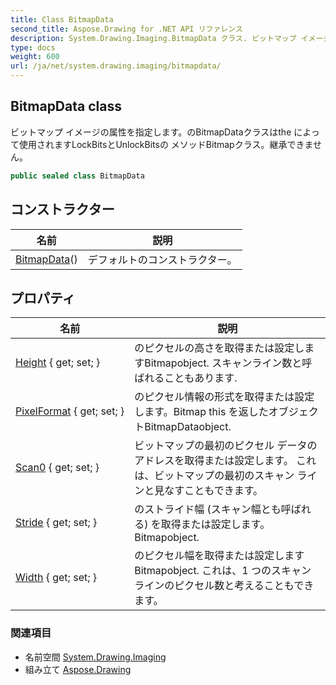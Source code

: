 ```yaml
---
title: Class BitmapData
second_title: Aspose.Drawing for .NET API リファレンス
description: System.Drawing.Imaging.BitmapData クラス. ビットマップ イメージの属性を指定しますのBitmapDataクラスはthe によって使用されますLockBitsとUnlockBitsの メソッドBitmapクラス継承できません
type: docs
weight: 600
url: /ja/net/system.drawing.imaging/bitmapdata/
---
```

## BitmapData class

ビットマップ イメージの属性を指定します。のBitmapDataクラスはthe によって使用されますLockBitsとUnlockBitsの メソッドBitmapクラス。継承できません。

```csharp
public sealed class BitmapData
```

## コンストラクター

| 名前 | 説明 |
| --- | --- |
| [BitmapData](bitmapdata/)() | デフォルトのコンストラクター。 |

## プロパティ

| 名前 | 説明 |
| --- | --- |
| [Height](../../system.drawing.imaging/bitmapdata/height/) { get; set; } | のピクセルの高さを取得または設定しますBitmapobject. スキャンライン数と呼ばれることもあります. |
| [PixelFormat](../../system.drawing.imaging/bitmapdata/pixelformat/) { get; set; } | のピクセル情報の形式を取得または設定します。Bitmap this を返したオブジェクトBitmapDataobject. |
| [Scan0](../../system.drawing.imaging/bitmapdata/scan0/) { get; set; } | ビットマップの最初のピクセル データのアドレスを取得または設定します。 これは、ビットマップの最初のスキャン ラインと見なすこともできます。 |
| [Stride](../../system.drawing.imaging/bitmapdata/stride/) { get; set; } | のストライド幅 (スキャン幅とも呼ばれる) を取得または設定します。Bitmapobject. |
| [Width](../../system.drawing.imaging/bitmapdata/width/) { get; set; } | のピクセル幅を取得または設定しますBitmapobject. これは、1 つのスキャン ラインのピクセル数と考えることもできます。 |

### 関連項目

* 名前空間 [System.Drawing.Imaging](../../system.drawing.imaging/)
* 組み立て [Aspose.Drawing](../../)


